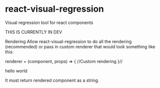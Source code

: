 # react-visual-regression
Visual regression tool for react components

THIS IS CURRENTLY IN DEV

Rendering
Allow react-visual-regression to do all the rendering (recommended) or pass in custom renderer that would look something like this:

renderer = (component, props) => {
//Custom rendering
}//<div>hello world</div>

It must return rendered component as a string.
